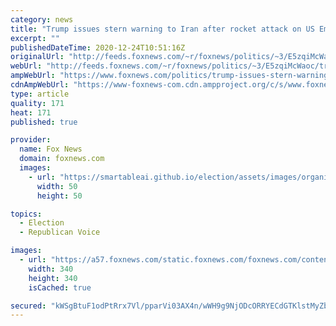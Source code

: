 ```yaml
---
category: news
title: "Trump issues stern warning to Iran after rocket attack on US Embassy in Baghdad"
excerpt: ""
publishedDateTime: 2020-12-24T10:51:16Z
originalUrl: "http://feeds.foxnews.com/~r/foxnews/politics/~3/E5zqiMcWaoc/trump-issues-stern-warning-to-iran-after-rocket-attack-on-us-embassy-in-baghdad"
webUrl: "http://feeds.foxnews.com/~r/foxnews/politics/~3/E5zqiMcWaoc/trump-issues-stern-warning-to-iran-after-rocket-attack-on-us-embassy-in-baghdad"
ampWebUrl: "https://www.foxnews.com/politics/trump-issues-stern-warning-to-iran-after-rocket-attack-on-us-embassy-in-baghdad.amp"
cdnAmpWebUrl: "https://www-foxnews-com.cdn.ampproject.org/c/s/www.foxnews.com/politics/trump-issues-stern-warning-to-iran-after-rocket-attack-on-us-embassy-in-baghdad.amp"
type: article
quality: 171
heat: 171
published: true

provider:
  name: Fox News
  domain: foxnews.com
  images:
    - url: "https://smartableai.github.io/election/assets/images/organizations/foxnews.com-50x50.jpg"
      width: 50
      height: 50

topics:
  - Election
  - Republican Voice

images:
  - url: "https://a57.foxnews.com/static.foxnews.com/foxnews.com/content/uploads/2018/09/340/340/demarche.jpg?ve=1&tl=1"
    width: 340
    height: 340
    isCached: true

secured: "kWSgBtuF1odPtRrx7Vl/pparVi03AX4n/wWH9g9NjODcORRYECdGTKlstMyZb5lx2WkOMVNvHmEPTi8Z58OCg0+H9irvJMa4/Pw6Opkn+X6zUl2ytS0zX5EPsTBD7Gyl4sbKr5acJiF5SO0vy+5qe26jTspI6ilTxoO9lex8kGXw/UeYRAP2IJNof1creeP7B71XUDbnFmfGRXqaQkMVIXSUrH9lWyWvQzipnvv977pvVNxbUU3yJB2JahHk9v5LyL9hZnd/Gu2Rm+YejJAA4RSU0OTjZnYBclzP5PhVub9OcKlykYJXSWAQvTpTv0G0GqBrp/412Ndd080JGDGs6Stv8z8jWKyeqRIdwvU0E8s=;iT0CtDirqwff2UG11TNRvg=="
---
```


